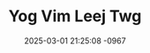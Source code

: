 ---
layout: movie-video-data
date: 2025-03-01 21:25:08 -0967
categories: movie

# Site Attributes
title: "Yog Vim Leej Twg"
permalink: "/movie/Yog_Vim_Leej_Twg"

# Movie Attributes
synopsis: "Yog vim leej twg yog ib zaj dab neeg uas peb hmoob kev txwv tub ntxhais. Nkauj lig niam thiab txiv muab nkauj lig qhaib rau dab laug tus tub khwb puag thaum tseem muaj 3 xyoo. Nkauj lig hlob tuaj ho mus ntsib nuj ntxiag. Ces nkawv txawm ho sib nyiam sib hlub lawm. nkauj lig niam thiab txiv tsis pom zoo. nkawv tsis pub nkauj lig yuav nuj ntxiag. tab sis luag nuaj txig piv txoj lug tias ntuj tsis tshav teb yeej tsis nkig. Tej laus tsis pom dej dag siab yeej tsis nqig. Nkauj lig thiaj mus dhia tsua tuag lawm. "
producer: "GBS Pictures"
director: "See Sun Vue"
writer: "Boua Fue Vue, See Sun Vue, Geu Vue"
video_link: "https://youtu.be/DjT63d1r2Ag?si=VmucG4Rnn8X1beFA"
genre: "Romance"
year: "1998"
release_type: "VHS"
storage: "Center for Hmong Studies"
thumbnail: "/assets/images/movie_thumbnails/Yog Vim Leej Twg.jpeg"
publishing_company: "GBS Pictures, Pacific Video Production"

# Sequels + Parts
base_movie: ""
total_parts: 
sequel: ""

# Movie Cast
cast:
- name: "Kwm Lis"
- name: "Paj Vwj"
- name: "Lwm Muas"
- name: "Xuv Vwj"
- name: "Maiv Vaj"
---